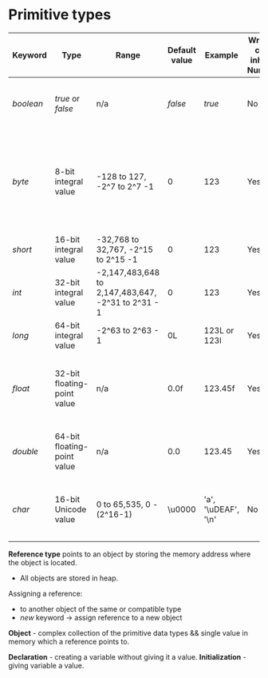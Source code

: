 # Primitive types

| Keyword     | Type                        | Range                                              | Default value | Example            | Wrapper class inherits Number? | Additional                                                                               |
|-------------|-----------------------------|----------------------------------------------------|---------------|--------------------|--------------------------------|------------------------------------------------------------------------------------------|
| *boolean*   | *true* or *false*           | n/a                                                | *false*       | *true*             | No                             | Is not related to numeric value in Java                                                  |
| *byte*      | 8-bit integral value        | -128 to 127, -2^7 to 2^7 -1                        | 0             | 123                | Yes                            | Upper- and lowercase letters are assignable to byte & will be converted to numeric value |
| *short*     | 16-bit integral value       | -32,768 to 32,767, -2^15 to 2^15 -1                | 0             | 123                | Yes                            |                                                                                          |
| *int*       | 32-bit integral value       | -2,147,483,648 to 2,147,483,647, -2^31 to 2^31 - 1 | 0             | 123                | Yes                            |                                                                                          |
| *long*      | 64-bit integral value       | -2^63 to 2^63 - 1                                  | 0L            | 123L or 123l       | Yes                            |                                                                                          |
| *float*     | 32-bit floating-point value | n/a                                                | 0.0f          | 123.45f            | Yes                            | Requires f in the literal, otherwise number will be double                               |
| *double*    | 64-bit floating-point value | n/a                                                | 0.0           | 123.45             | Yes                            | Double cannot be implicitly narrowed to a float                                          |
| *char*      | 16-bit Unicode value        | 0 to 65,535, 0 - (2^16-1)                          | \u0000        | 'a', '\uDEAF', '\n'| No                             | Char can hold a larger integer value than short                                          |

**Reference type** points to an object by storing the memory address where the object is located.
* All objects are stored in heap.

Assigning a reference:
* to another object of the same or compatible type
* *new* keyword -> assign reference to a new object

**Object** - complex collection of the primitive data types && single value in memory which a reference points to.

**Declaration** - creating a variable without giving it a value.
**Initialization** - giving variable a value.